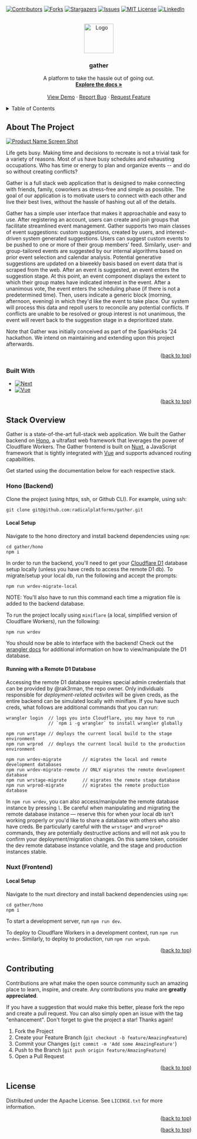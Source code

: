 <!-- Improved compatibility of back to top link: See: https://github.com/othneildrew/Best-README-Template/pull/73 -->

<a name="readme-top"></a>

<!--
*** Thanks for checking out the Best-README-Template. If you have a suggestion
*** that would make this better, please fork the repo and create a pull request
*** or simply open an issue with the tag "enhancement".
*** Don't forget to give the project a star!
*** Thanks again! Now go create something AMAZING! :D
-->

<!-- PROJECT SHIELDS -->
<!--
*** I'm using markdown "reference style" links for readability.
*** Reference links are enclosed in brackets [ ] instead of parentheses ( ).
*** See the bottom of this document for the declaration of the reference variables
*** for contributors-url, forks-url, etc. This is an optional, concise syntax you may use.
*** https://www.markdownguide.org/basic-syntax/#reference-style-links
-->

[![Contributors][contributors-shield]][contributors-url]
[![Forks][forks-shield]][forks-url]
[![Stargazers][stars-shield]][stars-url]
[![Issues][issues-shield]][issues-url]
[![MIT License][license-shield]][license-url]
[![LinkedIn][linkedin-shield]][linkedin-url]

<!-- PROJECT LOGO -->
<br />
<div align="center">
  <a href="https://github.com/radicalplatforms/gather">
    <img src="https://imagedelivery.net/5zM6Rdl2uV8Hmr9WxRh20g/5dc89a4c-a9ee-43fc-cdc8-063614946600/md" alt="Logo" width="40%" height="80">
  </a>

<h3 align="center">gather</h3>

  <p align="center">
    A platform to take the hassle out of going out.
    <br />
    <a href="https://github.com/radicalplatforms/gather"><strong>Explore the docs »</strong></a>
    <br />
    <br />
    <a href="https://github.com/radicalplatforms/gather">View Demo</a>
    ·
    <a href="https://github.com/radicalplatforms/gather/issues">Report Bug</a>
    ·
    <a href="https://github.com/radicalplatforms/gather/issues">Request Feature</a>
  </p>
</div>

<!-- TABLE OF CONTENTS -->
<details>
  <summary>Table of Contents</summary>
  <ol>
    <li>
      <a href="#about-the-project">About The Project</a>
      <ul>
        <li><a href="#built-with">Built With</a></li>
      </ul>
    </li>
    <li>
      <a href="#getting-started">Stack Overview</a>
      <ul>
        <li><a href="#prerequisites">Hono</a></li>
        <li><a href="#installation">Nuxt</a></li>
      </ul>
    </li>
    <!-- <li><a href="#contributing">Contributing</a></li> -->
    <li><a href="#license">License</a></li>
    <!-- <li><a href="#contact">Contact</a></li> -->
    <!-- <li><a href="#acknowledgments">Acknowledgments</a></li> -->
  </ol>
</details>

<!-- ABOUT THE PROJECT -->

## About The Project

[![Product Name Screen Shot][product-screenshot]](https://example.com)

Life gets busy. Making time and decisions to recreate is not a trivial task for a variety of reasons. Most of us have busy schedules and exhausting occupations. Who has time or energy to plan and organize events -- and do so without creating conflicts?

Gather is a full stack web application that is designed to make connecting with friends, family, coworkers as stress-free and simple as possible. The goal of our application is to motivate users to connect with each other and live their best lives, without the hassle of hashing out all of the details.

Gather has a simple user interface that makes it approachable and easy to use. After registering an account, users can create and join groups that facilitate streamlined event management. Gather supports two main classes of event suggestions: custom suggestions, created by users, and interest-driven system generated suggestions. Users can suggest custom events to be pushed to one or more of their group members' feed. Similarly, user- and group-tailored events are suggested by our internal algorithms based on prior event selection and calendar analysis. Potential generative suggestions are updated on a biweekly basis based on event data that is scraped from the web. After an event is suggested, an event enters the suggestion stage. At this point, an event component displays the extent to which their group mates have indicated interest in the event. After a unanimous vote, the event enters the scheduling phase (if there is not a predetermined time). Then, users indicate a generic block (morning, afternoon, evening) in which they'd like the event to take place. Our system will process this data and repoll users to reconcile any potential conflicts. If conflicts are unable to be resolved or group interest is not unanimous, the event will revert back to the suggestion stage in a deprioritized state.

Note that Gather was initially conceived as part of the SparkHacks '24 hackathon. We intend on maintaining and extending upon this project afterwards.

<p align="right">(<a href="#readme-top">back to top</a>)</p>

### Built With

- [![Next][Next.js]][Next-url]
- [![Vue][Vue.js]][Vue-url]

<p align="right">(<a href="#readme-top">back to top</a>)</p>

<!-- STACK OVERVIEW -->

## Stack Overview

Gather is a state-of-the-art full-stack web application.
We built the Gather backend on [Hono](https://hono.dev), a ultrafast web framework that leverages the power of Cloudflare Workers.
The Gather frontend is built on [Nuxt](https://nuxt.com/), a JavaScript framework that is tightly integrated with [Vue](https://vuejs.org/) and supports advanced routing capabilities.

Get started using the documentation below for each respective stack.

### Hono (Backend)

Clone the project (using https, ssh, or Github CLI). For example, using ssh:

```
git clone git@github.com:radicalplatforms/gather.git
```

#### Local Setup

Navigate to the hono directory and install backend dependencies using `npm`:

```
cd gather/hono
npm i
```

In order to run the backend, you'll need to get your [Cloudflare D1](https://developers.cloudflare.com/d1/) database setup locally (unless you have creds to access the remote D1 db).
To migrate/setup your local db, run the following and accept the prompts:

```
npm run wrdev-migrate-local
```

NOTE: You'll also have to run this command each time a migration file is added to the backend database.

To run the project locally using `miniflare` (a local, simplified version of Cloudflare Workers), run the following:

```
npm run wrdev
```

You should now be able to interface with the backend!
Check out the [wrangler docs](https://developers.cloudflare.com/workers/wrangler/commands/#d1) for additional information on how to view/manipulate the D1 database.

#### Running with a Remote D1 Database

Accessing the remote D1 database requires special admin credentials that can be provided by @rak3rman, the repo owner.
Only individuals responsible for _deployment-related activites_ will be given creds, as the entire backend can be simulated locally with miniflare.
If you have such creds, what follows are additional commands that you can run:

```
wrangler login  // logs you into Cloudflare, you may have to run
                // `npm i -g wrangler` to install wrangler globally

npm run wrstage // deploys the current local build to the stage environment
npm run wrprod  // deploys the current local build to the production environment

npm run wrdev-migrate        // migrates the local and remote development databases
npm run wrdev-migrate-remote // ONLY migrates the remote development database
npm run wrstage-migrate      // migrates the remote stage database
npm run wrprod-migrate       // migrates the remote production database
```

In `npm run wrdev`, you can also access/manipulate the remote database instance by pressing `l`.
Be careful when manipulating and migrating the remote database instance — reserve this for when your local db isn't working properly or you'd like to share a database with others who also have creds.
Be particularly careful with the `wrstage*` and `wrprod*` commands, they are potentially destructive actions and will not ask you to confirm your deployment/migration changes.
On this same token, consider the dev remote database instance volatile, and the stage and production instances stable.

### Nuxt (Frontend)

#### Local Setup

Navigate to the nuxt directory and install backend dependencies using `npm`:

```
cd gather/hono
npm i
```

To start a development server, run `npm run dev`.

To deploy to Cloudflare Workers in a development context, run `npm run wrdev`. Similarly, to deploy to production, run `npm run wrpub`.

<p align="right">(<a href="#readme-top">back to top</a>)</p>

<!-- CONTRIBUTING -->

## Contributing

Contributions are what make the open source community such an amazing place to learn, inspire, and create. Any contributions you make are **greatly appreciated**.

If you have a suggestion that would make this better, please fork the repo and create a pull request. You can also simply open an issue with the tag "enhancement".
Don't forget to give the project a star! Thanks again!

1. Fork the Project
2. Create your Feature Branch (`git checkout -b feature/AmazingFeature`)
3. Commit your Changes (`git commit -m 'Add some AmazingFeature'`)
4. Push to the Branch (`git push origin feature/AmazingFeature`)
5. Open a Pull Request

<p align="right">(<a href="#readme-top">back to top</a>)</p>

<!-- LICENSE -->

## License

Distributed under the Apache License. See `LICENSE.txt` for more information.

<p align="right">(<a href="#readme-top">back to top</a>)</p>

<!-- CONTACT -->

<!-- ## Contact

Your Name - [@twitter_handle](https://twitter.com/twitter_handle) - email@email_client.com

Project Link: [https://github.com/radicalplatforms/gather](https://github.com/radicalplatforms/gather)

<p align="right">(<a href="#readme-top">back to top</a>)</p>

<!-- ACKNOWLEDGMENTS

## Acknowledgments

- []()
- []()
- []() -->

<p align="right">(<a href="#readme-top">back to top</a>)</p>

<!-- MARKDOWN LINKS & IMAGES -->
<!-- https://www.markdownguide.org/basic-syntax/#reference-style-links -->

[contributors-shield]: https://img.shields.io/github/contributors/radicalplatforms/gather.svg?style=for-the-badge
[contributors-url]: https://github.com/radicalplatforms/gather/graphs/contributors
[forks-shield]: https://img.shields.io/github/forks/radicalplatforms/gather.svg?style=for-the-badge
[forks-url]: https://github.com/radicalplatforms/gather/network/members
[stars-shield]: https://img.shields.io/github/stars/radicalplatforms/gather.svg?style=for-the-badge
[stars-url]: https://github.com/radicalplatforms/gather/stargazers
[issues-shield]: https://img.shields.io/github/issues/radicalplatforms/gather.svg?style=for-the-badge
[issues-url]: https://github.com/radicalplatforms/gather/issues
[license-shield]: https://img.shields.io/github/license/radicalplatforms/gather.svg?style=for-the-badge
[license-url]: https://github.com/radicalplatforms/gather/blob/master/LICENSE.txt
[linkedin-shield]: https://img.shields.io/badge/-LinkedIn-black.svg?style=for-the-badge&logo=linkedin&colorB=555
[linkedin-url]: https://linkedin.com/in/linkedin_username
[product-screenshot]: images/screenshot.png
[Next.js]: https://img.shields.io/badge/next.js-000000?style=for-the-badge&logo=nextdotjs&logoColor=white
[Next-url]: https://nextjs.org/
[React.js]: https://img.shields.io/badge/React-20232A?style=for-the-badge&logo=react&logoColor=61DAFB
[React-url]: https://reactjs.org/
[Vue.js]: https://img.shields.io/badge/Vue.js-35495E?style=for-the-badge&logo=vuedotjs&logoColor=4FC08D
[Vue-url]: https://vuejs.org/
[Angular.io]: https://img.shields.io/badge/Angular-DD0031?style=for-the-badge&logo=angular&logoColor=white
[Angular-url]: https://angular.io/
[Svelte.dev]: https://img.shields.io/badge/Svelte-4A4A55?style=for-the-badge&logo=svelte&logoColor=FF3E00
[Svelte-url]: https://svelte.dev/
[Laravel.com]: https://img.shields.io/badge/Laravel-FF2D20?style=for-the-badge&logo=laravel&logoColor=white
[Laravel-url]: https://laravel.com
[Bootstrap.com]: https://img.shields.io/badge/Bootstrap-563D7C?style=for-the-badge&logo=bootstrap&logoColor=white
[Bootstrap-url]: https://getbootstrap.com
[JQuery.com]: https://img.shields.io/badge/jQuery-0769AD?style=for-the-badge&logo=jquery&logoColor=white
[JQuery-url]: https://jquery.com

